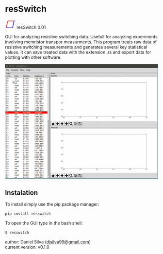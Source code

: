 # resSwitch 


<img src="https://github.com/danieljosesilva/resSwitch/blob/master/resswitch/ico/resSwitch.ico" height="30"> resSwitch 0.01

GUI for analyzing resistive switching data. Usefull for analyzing experiments involving memristor
transpor measurments. This program treats raw data of resistive switching measurements and generates several key statistical values.
It can save treated data with the extension .rs and export data for plotting with other software.

![resSwitch-screenshot](https://github.com/danieljosesilva/resSwitch/blob/master/img/resswitch.gif)

## Instalation

To install simply use the pip package manager:

```bash
pip install resswitch
```

To open the GUI type in the bash shell:

```bash
$ resswitch
```

author: Daniel Silva (djsilva99@gmail.com) <br> current version: v0.1.0